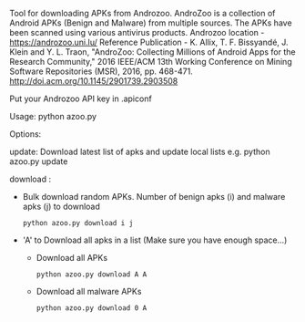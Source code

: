 Tool for downloading APKs from Androzoo. AndroZoo is a collection of Android APKs (Benign and Malware) from multiple sources. 
The APKs have been scanned using various antivirus products.
Androzoo location - https://androzoo.uni.lu/
Reference Publication - K. Allix, T. F. Bissyandé, J. Klein and Y. L. Traon, "AndroZoo: Collecting Millions of Android Apps for 
the Research Community," 2016 IEEE/ACM 13th Working Conference on Mining Software Repositories (MSR), 2016, pp. 468-471.
http://doi.acm.org/10.1145/2901739.2903508


Put your Androzoo API key in .apiconf

Usage: python azoo.py <options>

Options:

update: Download latest list of apks and update local lists
    e.g. python azoo.py update

download <benign> <malware>:
  - Bulk download random APKs. Number of benign apks (i) and malware apks (j) to download 
        
        python azoo.py download i j
        
  - 'A' to Download all apks in a list (Make sure you have enough space...)
  
      - Download all APKs
            
            python azoo.py download A A
            
      - Download all malware APKs
      
            python azoo.py download 0 A
            
